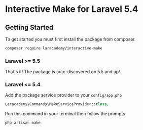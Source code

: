 # Interactive Make for Laravel 5.4

## Getting Started

To get started you must first install the package from composer.

```bash
composer require laracademy/interactive-make
```

### Laravel >= 5.5

That's it! The package is auto-discovered on 5.5 and up!

### Laravel <= 5.4

Add the package service provider to your `config/app.php`

```php
Laracademy\Commands\MakeServiceProvider::class,
```

Run this command in your terminal then follow the prompts

```bash
php artisan make
```

